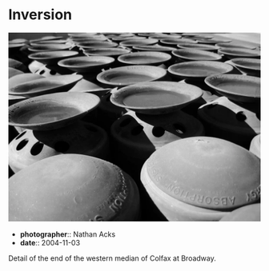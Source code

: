 # Inversion

![A cluster of strange plastic columns with hemispherical tops on a road median](assets/2004-11-03-inversion.webp)

* **photographer**:: Nathan Acks
* **date**:: 2004-11-03

Detail of the end of the western median of Colfax at Broadway.
